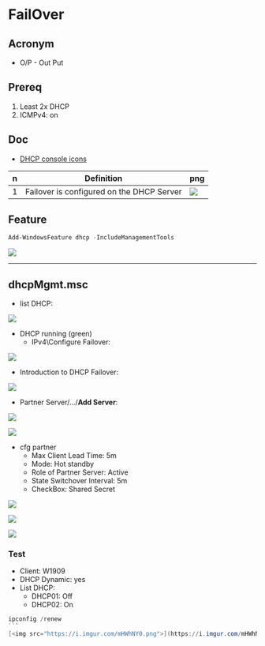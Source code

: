 # FailOver

## Acronym
* O/P - Out Put

## Prereq
1) Least 2x DHCP
2) ICMPv4: on 

## Doc
* [DHCP console icons](https://docs.microsoft.com/en-us/previous-versions/windows/it-pro/windows-server-2012-R2-and-2012/dn800670(v=ws.11)?redirectedfrom=MSDN)

|n|Definition|png|
|-|----------|---|
|1|Failover is configured on the DHCP Server | [<img src="https://i.imgur.com/nTDBtLO.png">](https://i.imgur.com/nTDBtLO.png) |

## Feature
````powershell
Add-WindowsFeature dhcp -IncludeManagementTools
````
[<img src="https://i.imgur.com/Turhqv4.png">](https://i.imgur.com/Turhqv4.png)

---

## dhcpMgmt.msc
* list DHCP:

[<img src="https://i.imgur.com/piPg6cO.png">](https://i.imgur.com/piPg6cO.png)

* DHCP running (green)
  * IPv4\Configure Failover:
  
[<img src="https://i.imgur.com/vtoRybl.png">](https://i.imgur.com/vtoRybl.png)


* Introduction to DHCP Failover:

[<img src="https://i.imgur.com/yCmD8ix.png">](https://i.imgur.com/yCmD8ix.png)

* Partner Server/.../**Add Server**:

[<img src="https://i.imgur.com/5MGD2NL.png">](https://i.imgur.com/5MGD2NL.png)

[<img src="https://i.imgur.com/rwxKHsv.png">](https://i.imgur.com/rwxKHsv.png)

* cfg partner
  * Max Client Lead Time: 5m
  * Mode: Hot standby
  * Role of Partner Server: Active
  * State Switchover Interval: 5m
  * CheckBox: Shared Secret
  
[<img src="https://i.imgur.com/TrbDRWd.png">](https://i.imgur.com/TrbDRWd.png)

[<img src="https://i.imgur.com/J833wnb.png">](https://i.imgur.com/J833wnb.png)

[<img src="https://i.imgur.com/0ge6f2O.png">](https://i.imgur.com/0ge6f2O.png)

### Test
* Client: W1909
* DHCP Dynamic: yes
* List DHCP:
  * DHCP01: Off
  * DHCP02: On
````powershell
ipconfig /renew
```
[<img src="https://i.imgur.com/mHWhNY0.png">](https://i.imgur.com/mHWhNY0.png)
